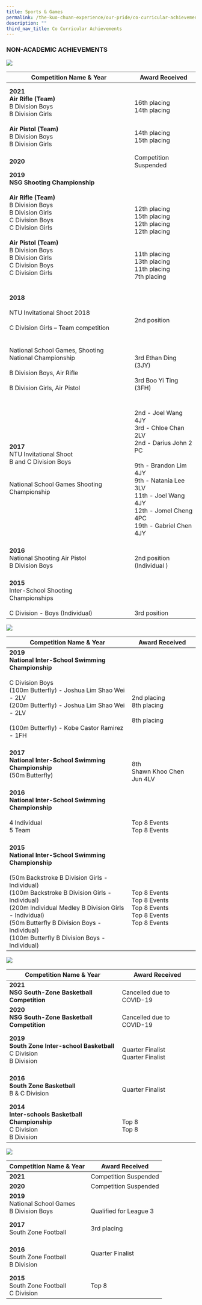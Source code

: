 ```yaml
---
title: Sports & Games
permalink: /the-kuo-chuan-experience/our-pride/co-curricular-achievements/sports-n-games/
description: ""
third_nav_title: Co Curricular Achievements
---
```

### NON-ACADEMIC ACHIEVEMENTS


![](/images/The%20Kuo%20Chuan%20Experience/Our%20Pride/Co%20Curricular%20achievements/shooting%20club.jpg)

<table>
<thead>
  <tr>
    <th>Competition Name &amp; Year</th>
    <th>Award Received</th>
  </tr>
</thead>
<tbody>
  <tr>
    <td> <b>2021</b><br><b>Air Rifle (Team)</b><br>B Division Boys<br>B Division Girls<br><br><b>Air Pistol (Team)</b><br>B Division Boys<br>B Division Girls</td>
    <td> <br><br>16th placing<br>14th placing<br><br><br>14th placing<br>15th placing<br><br></td>
  </tr>
  <tr>
    <td> <b>2020</b></td>
    <td> Competition Suspended</td>
  </tr>
  <tr>
    <td> <b>2019</b><br><b>NSG Shooting Championship</b><br><br><b>Air Rifle (Team)</b><br>B Division Boys<br>B Division Girls<br>C Division Boys<br>C Division Girls<br><br><b>Air Pistol (Team)</b><br>B Division Boys<br>B Division Girls<br>C Division Boys<br>C Division Girls<br><br></td>
    <td> <br><br><br><br>12th placing<br>15th placing<br>12th placing<br>12th placing<br><br><br>11th placing<br>13th placing<br>11th placing<br>7th placing</td>
  </tr>
  <tr>
    <td> <b>2018</b><br><br>NTU Invitational Shoot 2018<br><br>C Division Girls – Team competition<br><br><br>National School Games, Shooting National Championship <br><br>B Division Boys, Air Rifle<br> <br>B Division Girls, Air Pistol </td>
    <td> <br><br><br><br>2nd position<br><br><br><br><br>3rd Ethan Ding (3JY)<br><br>3rd Boo Yi Ting (3FH)<br><br></td>
  </tr>
  <tr>
    <td><b>2017</b><br>NTU Invitational Shoot<br>B and C Division Boys<br><br><br>National School Games Shooting Championship<br><br></td>
    <td><br>2nd - Joel Wang 4JY<br>3rd - Chloe Chan 2LV<br>2nd - Darius John 2 PC<br><br>9th - Brandon Lim 4JY<br>9th - Natania Lee 3LV<br>11th - Joel Wang 4JY<br>12th - Jomel Cheng 4PC<br>19th - Gabriel Chen 4JY<br><br></td>
  </tr>
  <tr>
    <td><b>2016</b><br>National Shooting Air Pistol <br>B Division Boys<br><br></td>
    <td><br>2nd position<br>(Individual )<br><br></td>
  </tr>
  <tr>
    <td><b>2015</b><br>Inter-School Shooting <br>Championships<br><br>C Division - Boys (Individual)</td>
    <td> <br><br><br><br>3rd position</td>
  </tr>
</tbody>
</table>

![](/images/The%20Kuo%20Chuan%20Experience/Our%20Pride/Co%20Curricular%20achievements/swimming.jpg)

<table>
<thead>
  <tr>
    <th>Competition Name &amp; Year</th>
    <th>Award Received</th>
  </tr>
</thead>
<tbody>
  <tr>
    <td> <b>2019</b><br><b>National Inter-School Swimming Championship</b><br><br>C Division Boys<br>(100m Butterfly) - Joshua Lim Shao Wei - 2LV<br>(200m Butterfly) - Joshua Lim Shao Wei - 2LV<br><br>(100m Butterfly) - Kobe Castor Ramirez - 1FH<br><br></td>
    <td> <br><br><br><br>2nd placing<br>8th placing<br><br>8th placing<br><br></td>
  </tr>
  <tr>
    <td><b>2017</b><br><b>National Inter-School Swimming Championship</b><br>(50m Butterfly)<br> <br></td>
    <td><br>8th<br>Shawn Khoo Chen Jun 4LV <br></td>
  </tr>
  <tr>
    <td><b>2016</b><br><b>National Inter-School Swimming Championship</b><br><br>4 Individual<br>5 Team <br><br></td>
    <td><br><br><br>Top 8 Events<br>Top 8 Events</td>
  </tr>
  <tr>
    <td><b>2015</b><br><b>National Inter-School Swimming Championship</b><br><br>(50m Backstroke B Division Girls - Individual)<br> (100m Backstroke B Division Girls - Individual)<br> (200m Individual Medley B Division Girls - Individual)<br> (50m Butterfly B Division Boys - Individual)<br> (100m Butterfly B Division Boys - Individual)</td>
    <td><br><br><br>Top 8 Events<br>Top 8 Events<br>Top 8 Events<br>Top 8 Events<br>Top 8 Events</td>
  </tr>
</tbody>
</table>

![](/images/The%20Kuo%20Chuan%20Experience/Our%20Pride/Co%20Curricular%20achievements/basketball.jpg)

<table>
<thead>
  <tr>
    <th>Competition Name &amp; Year</th>
    <th>Award Received</th>
  </tr>
</thead>
<tbody>
  <tr>
    <td> <b>2021<br>NSG South-Zone Basketball Competition <br></b></td>
    <td> <br>Cancelled due to COVID-19</td>
  </tr>
  <tr>
    <td><b>2020<br>NSG South-Zone Basketball Competition </b><br></td>
    <td> <br>Cancelled due to COVID-19</td>
  </tr>
  <tr>
    <td> <b>2019<br>South Zone Inter-school Basketball </b><br>C Division<br>B Division</td>
    <td> <br><br>Quarter Finalist<br>Quarter Finalist<br><br></td>
  </tr>
  <tr>
    <td><b>2016<br>South Zone Basketball </b><br>B &amp; C Division</td>
    <td><br><br>Quarter Finalist<br><br></td>
  </tr>
  <tr>
    <td><b>2014<br>Inter-schools Basketball Championship</b><br>C Division<br>B Division</td>
    <td><br><br>Top 8<br>Top 8<br><br></td>
  </tr>
</tbody>
</table>

![](/images/The%20Kuo%20Chuan%20Experience/Our%20Pride/Co%20Curricular%20achievements/soccer.jpg)

<table>
<thead>
  <tr>
    <th>Competition Name &amp; Year</th>
    <th>Award Received</th>
  </tr>
</thead>
<tbody>
  <tr>
    <td> <b>2021</b></td>
    <td> Competition Suspended</td>
  </tr>
  <tr>
    <td> <b>2020</b></td>
    <td> Competition Suspended</td>
  </tr>
  <tr>
    <td> <b>2019</b><br>National School Games<br>B Division Boys</td>
    <td> <br><br>Qualified for League 3</td>
  </tr>
  <tr>
    <td><b>2017</b><br>South Zone Football</td>
    <td><br>3rd placing <br><br></td>
  </tr>
  <tr>
    <td><b>2016</b><br>South Zone Football<br>B Division</td>
    <td><br>Quarter Finalist<br><br><br></td>
  </tr>
  <tr>
    <td><b>2015</b><br>South Zone Football<br>C Division</td>
    <td><br>Top 8<br><br></td>
  </tr>
</tbody>
</table>

